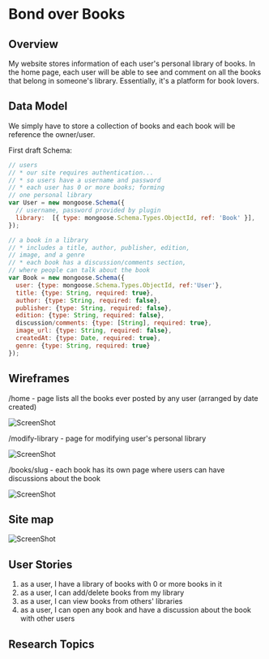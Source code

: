 # Bond over Books #

## Overview ##
My website stores information of each user's personal library of books.
In the home page, each user will be able to see and comment on all the books
that belong in someone's library. Essentially, it's a platform for book lovers.

## Data Model ##
We simply have to store a collection of books and each book will be reference
the owner/user.

First draft Schema:
```javascript
// users
// * our site requires authentication...
// * so users have a username and password
// * each user has 0 or more books; forming 
// one personal library
var User = new mongoose.Schema({
  // username, password provided by plugin
  library:  [{ type: mongoose.Schema.Types.ObjectId, ref: 'Book' }],
});

// a book in a library
// * includes a title, author, publisher, edition,
// image, and a genre
// * each book has a discussion/comments section,
// where people can talk about the book
var Book = new mongoose.Schema({
  user: {type: mongoose.Schema.Types.ObjectId, ref:'User'},
  title: {type: String, required: true},
  author: {type: String, required: false},
  publisher: {type: String, required: false},
  edition: {type: String, required: false},
  discussion/comments: {type: [String], required: true},
  image_url: {type: String, required: false},
  createdAt: {type: Date, required: true},
  genre: {type: String, required: true}
});
```
## Wireframes ##

/home - page lists all the books ever posted by any user (arranged by date created)

![ScreenShot](https://github.com/nyu-csci-ua-0480-001-fall-2016/yj627-final-project/blob/master/documentation/home.jpg)

/modify-library - page for modifying user's personal library

![ScreenShot](https://github.com/nyu-csci-ua-0480-001-fall-2016/yj627-final-project/blob/master/documentation/personal-library.jpg)

/books/slug - each book has its own page where users can have discussions about the book

![ScreenShot](https://github.com/nyu-csci-ua-0480-001-fall-2016/yj627-final-project/blob/master/documentation/book-slug.jpg)

## Site map ##

![ScreenShot](https://github.com/nyu-csci-ua-0480-001-fall-2016/yj627-final-project/blob/master/documentation/SiteMap.png)

## User Stories ##

1. as a user, I have a library of books with 0 or more books in it
2. as a user, I can add/delete books from my library
3. as a user, I can view books from others' libraries
4. as a user, I can open any book and have a discussion about the book with other users

## Research Topics ##


